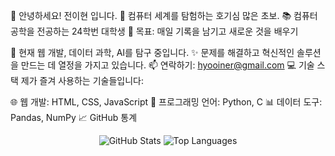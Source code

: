 👋 안녕하세요! 전이현 입니다.
🌟 컴퓨터 세계를 탐험하는 호기심 많은 초보.
📚 컴퓨터 공학을 전공하는 24학번 대학생
🎯 목표: 매일 기록을 남기고 새로운 것을 배우기

👀 현재 웹 개발, 데이터 과학, AI를 탐구 중입니다.
✨ 문제를 해결하고 혁신적인 솔루션을 만드는 데 열정을 가지고 있습니다.
📫 연락하기: hyooiner@gmail.com
💻 기술 스택
제가 즐겨 사용하는 기술들입니다:

🌐 웹 개발: HTML, CSS, JavaScript
🐍 프로그래밍 언어: Python, C
📊 데이터 도구: Pandas, NumPy
📈 GitHub 통계
<p align="center"> <img src="https://github-readme-stats.vercel.app/api?username=hyooiner&show_icons=true&theme=radical" alt="GitHub Stats" /> <img src="https://github-readme-stats.vercel.app/api/top-langs/?username=hyooiner&layout=compact&theme=radical" alt="Top Languages" /> </p>
